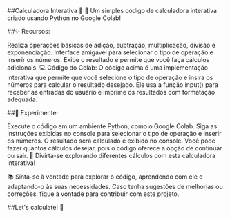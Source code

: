 ##Calculadora Interativa 🧮
🔢 Um simples código de calculadora interativa criado usando Python no Google Colab!

##✨ Recursos:

Realiza operações básicas de adição, subtração, multiplicação, divisão e exponenciação.
Interface amigável para selecionar o tipo de operação e inserir os números.
Exibe o resultado e permite que você faça cálculos adicionais.
💻 Código do Colab:
O código acima é uma implementação interativa que permite que você selecione o tipo de operação e insira os números para calcular o resultado desejado. Ele usa a função input() para receber as entradas do usuário e imprime os resultados com formatação adequada.

##🚀 Experimente:

Execute o código em um ambiente Python, como o Google Colab.
Siga as instruções exibidas no console para selecionar o tipo de operação e inserir os números.
O resultado será calculado e exibido no console.
Você pode fazer quantos cálculos desejar, pois o código oferece a opção de continuar ou sair.
🔁 Divirta-se explorando diferentes cálculos com esta calculadora interativa!

📚 Sinta-se à vontade para explorar o código, aprendendo com ele e adaptando-o às suas necessidades. Caso tenha sugestões de melhorias ou correções, fique à vontade para contribuir com este projeto.

##Let's calculate! 🧮
